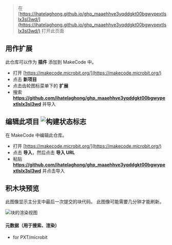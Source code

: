 
> 在 [https://ihatelaghong.github.io/ghp_maaehhve3yqddgkt00bgwypextlslx3sl3wd/](https://ihatelaghong.github.io/ghp_maaehhve3yqddgkt00bgwypextlslx3sl3wd/) 打开此页面

## 用作扩展

此仓库可以作为 **插件** 添加到 MakeCode 中。

* 打开 [https://makecode.microbit.org/](https://makecode.microbit.org/)
* 点击 **新项目**
* 点击齿轮图标菜单下的 **扩展**
* 搜索 **https://github.com/ihatelaghong/ghp_maaehhve3yqddgkt00bgwypextlslx3sl3wd** 并导入

## 编辑此项目 ![构建状态标志](https://github.com/ihatelaghong/ghp_maaehhve3yqddgkt00bgwypextlslx3sl3wd/workflows/MakeCode/badge.svg)

在 MakeCode 中编辑此仓库。

* 打开 [https://makecode.microbit.org/](https://makecode.microbit.org/)
* 点击 **导入**，然后点击 **导入 URL**
* 粘贴 **https://github.com/ihatelaghong/ghp_maaehhve3yqddgkt00bgwypextlslx3sl3wd** 并点击导入

## 积木块预览

此图像显示主分支中最后一次提交的块代码。
此图像可能需要几分钟才能刷新。

![块的渲染视图](https://github.com/ihatelaghong/ghp_maaehhve3yqddgkt00bgwypextlslx3sl3wd/raw/master/.github/makecode/blocks.png)

#### 元数据（用于搜索、渲染）

* for PXT/microbit
<script src="https://makecode.com/gh-pages-embed.js"></script><script>makeCodeRender("{{ site.makecode.home_url }}", "{{ site.github.owner_name }}/{{ site.github.repository_name }}");</script>
